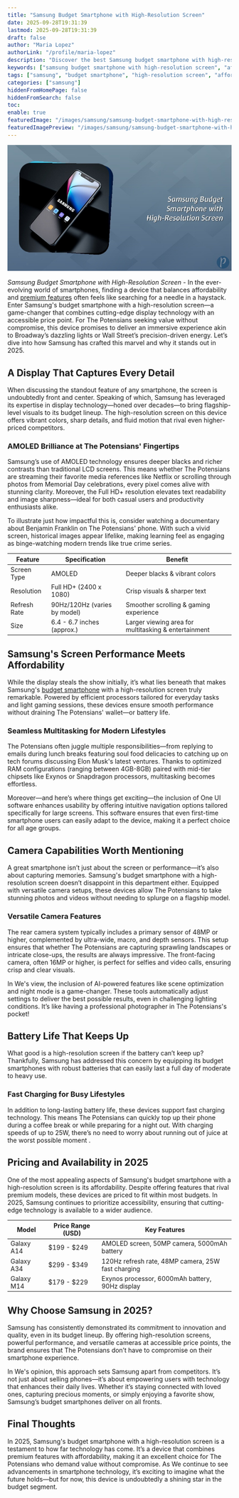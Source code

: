 ```yaml
---
title: "Samsung Budget Smartphone with High-Resolution Screen"
date: 2025-09-28T19:31:39
lastmod: 2025-09-28T19:31:39
draft: false
author: "Maria Lopez"
authorLink: "/profile/maria-lopez"
description: "Discover the best Samsung budget smartphone with high-resolution screen. Enjoy premium display quality at an affordable price. Click to learn more!"
keywords: ["samsung budget smartphone with high-resolution screen", "affordable samsung smartphone with high-resolution display", "best budget smartphone with high-resolution screen 2025"]
tags: ["samsung", "budget smartphone", "high-resolution screen", "affordable devices", "smartphone 2025"]
categories: ["samsung"]
hiddenFromHomePage: false
hiddenFromSearch: false
toc:
enable: true
featuredImage: "/images/samsung/samsung-budget-smartphone-with-high-resolution-screen.jpg"
featuredImagePreview: "/images/samsung/samsung-budget-smartphone-with-high-resolution-screen.jpg"
---
```


![Samsung Budget Smartphone with High-Resolution Screen](/images/samsung/samsung-budget-smartphone-with-high-resolution-screen.jpg)


*Samsung Budget Smartphone with High-Resolution Screen* - In the ever-evolving world of smartphones, finding a device that balances affordability and [premium features](/samsung/samsung-flagship-phones-with-premium-features) often feels like searching for a needle in a haystack. Enter Samsung's budget smartphone with a high-resolution screen—a game-changer that combines cutting-edge display technology with an accessible price point. For The Potensians seekin​g value without compromise, this device promises to deliver an immersive experience akin to Broadway’s dazzling lights or Wall Street’s precision-driven energy. Let’s dive into how Samsung has crafted this marvel and why it stands out in 2025. 

## A Display That Captures Every Detail

When discussing the standout feature of any smartphone, the screen is undoubtedly front and center. Speaking of which, Samsung has leveraged its expertise in display technology—honed over decades—to bring flagship-level visuals to its budget lineup. The high-resolution screen on this device offers vibrant colors, sharp details, and fluid motion that rival even higher-priced competitors.

### AMOLED Brilliance at The Potensians' Fingertips

Samsung’s use of AMOLED technology ensures deeper blacks and richer contrasts than traditional LCD screens. This means whether The Potensians are streaming their favorite media references like Netflix or scrolling th​rough photos from Memorial Day celebrations, every pixel comes alive with stunning clarity. Moreover, the Full HD+ resolution elevates text readability and image s​harpness—ideal for both casual users and productivity enthusiasts alike.

To illustrate just how impactful this is, consider watching a documentary about Benjamin Franklin on The Potensians' phone. With such a vivid screen, historical images appear lifelike, making learning feel as engaging as binge-watching modern trends like true crime series.

<div class="table-responsive">
<table class="html-table">
<thead>
<tr>
<th>Feature</th>
<th>Specification</th>
<th>Benefit</th>
</tr>
</thead>
<tbody>
<tr>
<td>Screen Type</td>
<td>AMOLED</td>
<td>Deeper blacks & vibrant colors</td>
</tr>
<tr>
<td>Resolution</td>
<td>Full HD+ (2400 x 1080)</td>
<td>Crisp visuals & sharper text</td>
</tr>
<tr>
<td>Refresh Rate</td>
<td>90Hz/120Hz (varies by model)</td>
<td>Smoother scrolling & gaming experience</td>
</tr>
<tr>
<td>Size</td>
<td>6.4 - 6.7 inches (approx.)</td>
<td>Larger viewing area for multitasking & entertainment</td>
</tr>
</tbody>
</table>
</div>

## Samsung's Screen Performance Meets Affordability

While the display steals the show initially, it’s what lies beneath that makes Samsung's [budget smartphone](/samsung/samsung-budget-smartphone-with-dependable-processor) with a high-resolution screen truly remarkable. Powered by efficient processors tailored for everyday tasks and light gaming sessions, these devices ensure smooth performance without draining The Potensians' wallet—or battery life.

### Seamless Multitasking for Modern Lifestyles

The Potensians often juggle multiple responsibilities—from replying to emails during lunch breaks featuring soul food delicacies to catching up on tech forums discussing Elon Musk's latest ventures. Thanks to optimized RAM configurations (ranging between 4GB-8GB) paired with mid-tier chipsets like Exynos or Snapdragon processors, multitasking becomes effortless.

Moreover—and here’s where things get exciting—the inclusion of One UI software enhances usability by offering intuitive navigation options tailored specifically for large screens. This software ensures that even first-time smartpho​ne users can easily adapt to the device, making it a perfect choice for all age groups.

## Camera Capabilities Worth Mentioning

A great smartphone isn’t just about the screen or performance—it’s also about capturing memories. Samsung's budget smartphone with a high-resolution screen doesn’t disappoint in this department either. Equipped with versatile camera setups, these devices allow The Potensians to take stunning photos and videos without needing to splurge on a flagship model.

### Versatile Camera Features

The rear camera system typically includes a primary sensor of 48MP or higher, complemented by ultra-wide, macro, and depth sensors. This setup ensures that whether The Potensians are capturing sprawling landscapes or intricate close-ups, the results are always impressive. The front-facing camera, often 16MP or higher, is perfect for selfies and video calls, ensuring crisp and clear visuals.

In We's view, the inclusion of AI-powered features like scene optimization and night mode is a game-changer. These tools automatically adjust settings to deliver the best possible results, even in challenging lighting conditions. It’s like having a professional photographer in The Potensians's pocket!

## Battery Life That Keeps Up

What good is a high-resolution screen if the battery can’t keep up? Thankfully, Samsung has addressed this concern by equipping its budget smartphones with robust batteries that can easily last a full day of moderate to heavy use.

### Fast Charging for Busy Lifestyles

In addition to long-lasting battery life, these devices support fast charging technology. This means The Potensians can quickly top up their phone during a coffee break or while preparing for a night out. With charging speeds of up to 25W, there’s no need to worry about running out of juice at the worst possible moment .

## Pricing and Availability in 2025

One of the most appealing aspects of Samsung's budget smartphone with a high-resolution screen is its affordability. Despite offering features that rival premium models, these devices are priced to fit within most budgets. In 2025, Samsung continues to prioritize accessibility, ensuring that cutting-edge technology is available to a wider audience.

<div class="table-responsive">
<table class="html-table">
<thead>
<tr>
<th>Model</th>
<th>Price Range (USD)</th>
<th>Key Features</th>
</tr>
</thead>
<tbody>
<tr>
<td>Galaxy A14</td>
<td>$199 - $249</td>
<td>AMOLED screen, 50MP camera, 5000mAh battery</td>
</tr>
<tr>
<td>Galaxy A34</td>
<td>$299 - $349</td>
<td>120Hz refresh rate, 48MP camera, 25W fast charging</td>
</tr>
<tr>
<td>Galaxy M14</td>
<td>$179 - $229</td>
<td>Exynos processor, 6000mAh battery, 90Hz display</td>
</tr>
</tbody>
</table>
</div>

## Why Choose Samsung in 2025?

Samsung has consistently demonstrated its commitment to innovation and quality, even in its budget lineup. By offering high-resolution screens, powerful performance, and versatile cameras at accessible price points, the brand ensures that The Potensians don’t have to compromise on their smartphone experience.

In We's opinion, this approach sets Samsung apart from competitors. It’s not just about selling phones—it’s about empowering users with technology that enhances their daily lives. Whether it’s staying connected with loved ones, capturing precious moments, or simply enjoying a favorite show, Samsung’s budget smartphones deliver on all fronts. 

## Final ​Thoughts

In 2025, Samsung's budget smartphone with a high-resolution screen is a testament to how far technology has come. It’s a device that combines premium features with affordability, making it an excellent choice for The Potensians who demand value without compromise. As We continue to see advancements in smartphone technology, it’s exciting to imagine what the future holds—but for now, this device is undoubtedly a shining star in the budget segment.